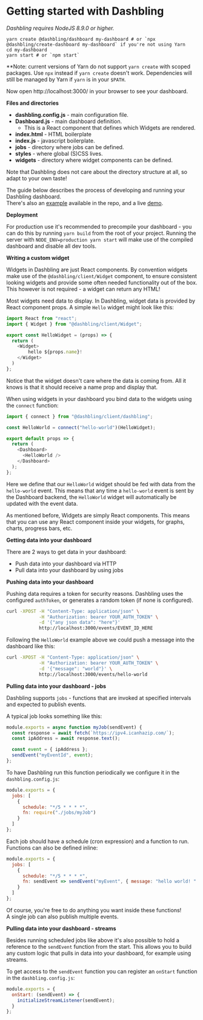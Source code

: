 # Getting started with Dashbling

*Dashbling requires NodeJS 8.9.0 or higher.*

```shell
yarn create @dashbling/dashboard my-dashboard # or `npx @dashbling/create-dashboard my-dashboard` if you're not using Yarn
cd my-dashboard
yarn start # or `npm start`
```

**Note: current versions of Yarn do not support `yarn create` with scoped packages. Use `npx` instead if `yarn create` doesn't work. Dependencies will still be managed by Yarn if `yarn` is in your `$PATH`.

Now open http://localhost:3000/ in your browser to see your dashboard.

**Files and directories**

* **dashbling.config.js** - main configuration file.
* **Dashboard.js** - main dashboard definition.
  * This is a React component that defines which Widgets are rendered.
* **index.html** - HTML boilerplate
* **index.js** - javascript boilerplate.
* **jobs** - directory where jobs can be defined.
* **styles** - where global (S)CSS lives.
* **widgets** - directory where widget components can be defined.

Note that Dashbling does not care about the directory structure at all, so adapt to your own taste!

The guide below describes the process of developing and running your Dashbling dashboard.  
There's also an [example](https://github.com/pascalw/dashbling/tree/master/example) available in the repo, and a live [demo](https://dashbling.herokuapp.com/).

**Deployment**

For production use it's recommended to precompile your dashboard - you can do this by running `yarn build` from the root of your project.
Running the server with `NODE_ENV=production yarn start` will make use of the compiled dashboard and disable all dev tools.

**Writing a custom widget**

Widgets in Dashbling are just React components. By convention widgets make use of the `@dashbling/client/Widget` component, to ensure consistent looking widgets and provide some often needed functionality out of the box. This however is not required - a widget can return any HTML!

Most widgets need data to display. In Dashbling, widget data is provided by React component props. A simple `Hello` widget might look like this:

```js
import React from "react";
import { Widget } from "@dashbling/client/Widget";

export const HelloWidget = (props) => {
  return (
    <Widget>
    	hello ${props.name}!
    </Widget>
  )
};
```

Notice that the widget doesn't care where the data is coming from. All it knows is that it should receive a name prop and display that.

When using widgets in your dashboard you bind data to the widgets using the `connect` function:

```js
import { connect } from "@dashbling/client/dashbling";

const HelloWorld = connect("hello-world")(HelloWidget);

export default props => {
  return (
    <Dashboard>
      <HelloWorld />
    </Dashboard>
  );
};
```

Here we define that our `HelloWorld` widget should be fed with data from the `hello-world` event. This means that any time a `hello-world` event is sent by the Dashboard backend, the `HelloWorld` widget will automatically be updated with the event data.

As mentioned before, Widgets are simply React components. This means that you can use any React component inside your widgets, for graphs, charts, progress bars, etc.

**Getting data into your dashboard**

There are 2 ways to get data in your dashboard:

* Push data into your dashboard via HTTP
* Pull data into your dashboard by using jobs

**Pushing data into your dashboard**

Pushing data requires a token for security reasons. Dashbling uses the configured `authToken`, or generates a random token (if none is configured).

```sh
curl -XPOST -H "Content-Type: application/json" \
			-H "Authorization: bearer YOUR_AUTH_TOKEN" \
			-d '{"any json data": "here"}'
			http://localhost:3000/events/EVENT_ID_HERE
```

Following the `HelloWorld` example above we could push a message into the dashboard like this:

```sh
curl -XPOST -H "Content-Type: application/json" \
			-H "Authorization: bearer YOUR_AUTH_TOKEN" \
			-d '{"message": "world"}' \
			http://localhost:3000/events/hello-world
```

**Pulling data into your dashboard - jobs**

Dashbling supports `jobs` - functions that are invoked at specified intervals and expected to publish events.

A typical job looks something like this:

```js
module.exports = async function myJob(sendEvent) {
  const response = await fetch(`https://ipv4.icanhazip.com/`);
  const ipAddress = await response.text();

  const event = { ipAddress };
  sendEvent("myEventId", event);
};

```

To have Dashbling run this function periodically we configure it in the `dashbling.config.js`:

```js
module.exports = {
  jobs: [
    {
      schedule: "*/5 * * * *",
      fn: require("./jobs/myJob")
    }
  ]
};
```

Each job should have a schedule (cron expression) and a function to run. Functions can also be defined inline:

```js
module.exports = {
  jobs: [
    {
      schedule: "*/5 * * * *",
      fn: sendEvent => sendEvent("myEvent", { message: "hello world! " })
    }
  ]
};
```

Of course, you're free to do anything you want inside these functions!  
A single job can also publish multiple events.

**Pulling data into your dashboard - streams**

Besides running scheduled jobs like above it's also possible to hold a reference to the `sendEvent` function from the start.
This allows you to build any custom logic that pulls in data into your dashboard, for example using streams.

To get access to the `sendEvent` function you can register an `onStart` function in the `dashbling.config.js`:

```js
module.exports = {
  onStart: (sendEvent) => {
    initializeStreamListener(sendEvent);
  }
};
```

